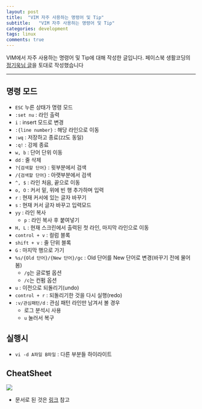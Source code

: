 ```yaml
---
layout: post
title:  "VIM 자주 사용하는 명령어 및 Tip"
subtitle:   "VIM 자주 사용하는 명령어 및 Tip"
categories: development
tags: linux
comments: true
---
```


VIM에서 자주 사용하는 명령어 및 Tip에 대해 작성한 글입니다. 페이스북 생활코딩의 [정기욱님 글](https://www.facebook.com/groups/codingeverybody/permalink/2225715944135596/)을 토대로 작성했습니다

---

## 명령 모드
- ```ESC``` 누른 상태가 명령 모드
- ```:set nu``` : 라인 출력
- ```i``` : insert 모드로 변경
- ```:{line number}``` : 해당 라인으로 이동
- ```:wq``` : 저장하고 종료(```ZZ```도 동일)
- ```:q!``` : 강제 종료
- ```w, b``` : 단어 단위 이동
- ```dd``` : 줄 삭제
- ```?{검색할 단어}``` : 윗부분에서 검색
- ```/{검색할 단어}``` : 아랫부분에서 검색
- ```^, $``` : 라인 처음, 끝으로 이동
- ```o, O``` : 커서 밑, 위에 빈 행 추가하며 입력
- ```r``` : 현재 커서에 있는 글자 바꾸기
- ```s``` : 현재 커서 글자 바꾸고 입력모드
- ```yy``` : 라인 복사
	- ```p``` : 라인 복사 후 붙여넣기
- ```H, L``` : 현재 스크린에서 출력된 첫 라인, 마지막 라인으로 이동
- ```control + v``` : 컬럼 블록
- ```shift + v``` : 줄 단위 블록
- ```G``` : 마지막 행으로 가기
- ```%s/{Old 단어}/{New 단어}/gc``` : Old 단어를 New 단어로 변경(바꾸기 전에 물어봄)
	- ```/g```는 글로벌 옵션
	- ```/c```는 컨펌 옵션
- ```u``` : 이전으로 되돌리기(undo)
- ```control + r``` : 되돌리기한 것을 다시 실행(redo)
- ```:v/관심패턴/d``` : 관심 패턴 라인만 남겨서 볼 경우
	- 로그 분석시 사용
	- ```u``` 눌러서 복구 

## 실행시
- ```vi -d A파일 B파일``` : 다른 부분들 하이라이트


## CheatSheet
<img src="https://www.dropbox.com/s/ge1uujt76kw411o/%EC%8A%A4%ED%81%AC%EB%A6%B0%EC%83%B7%202018-07-20%2013.58.52.png?raw=1">

- 문서로 된 것은 [링크](https://vim.rtorr.com/lang/ko/) 참고